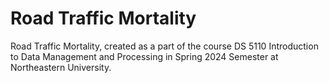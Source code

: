 # Road Traffic Mortality

Road Traffic Mortality, created as a part of the course DS 5110 Introduction to Data Management and Processing in Spring 2024 Semester at Northeastern University.
